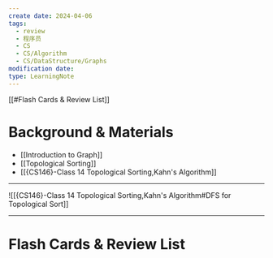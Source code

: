 ```yaml
---
create date: 2024-04-06
tags:
  - review
  - 程序员
  - CS
  - CS/Algorithm
  - CS/DataStructure/Graphs
modification date: 
type: LearningNote
---
```


[[#Flash Cards & Review List]]
# Background & Materials
- [[Introduction to Graph]]
- [[Topological Sorting]]
- [[{CS146}-Class 14 Topological Sorting,Kahn's Algorithm]]

---
![[{CS146}-Class 14 Topological Sorting,Kahn's Algorithm#DFS for Topological Sort]] 

---
# Flash Cards & Review List
